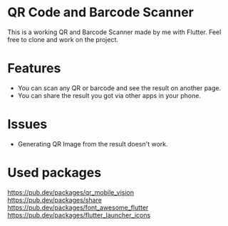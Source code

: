 # QR Code and Barcode Scanner

This is a working QR and Barcode Scanner made by me with Flutter. Feel free to clone and work on the project.

# Features
- You can scan any QR or barcode and see the result on another page.
- You can share the result you got via other apps in your phone.

# Issues
-  Generating QR Image from the result doesn't work.

# Used packages
https://pub.dev/packages/qr_mobile_vision<br>https://pub.dev/packages/share<br>https://pub.dev/packages/font_awesome_flutter<br>https://pub.dev/packages/flutter_launcher_icons

